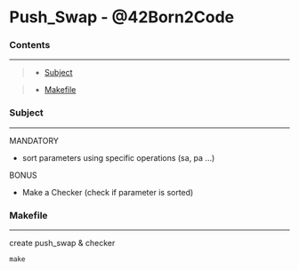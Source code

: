 # Push_Swap - @42Born2Code

### **Contents**
------------
> + [Subject](#Subject)

> + [Makefile](#Makefile)

### **Subject**
---
MANDATORY   

- sort parameters using specific operations (sa, pa ...)

BONUS
- Make a Checker (check if parameter is sorted)
  
### **Makefile**
---
create push_swap & checker   

	make

